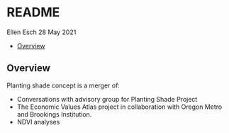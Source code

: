 README
================
Ellen Esch
28 May 2021

-   [Overview](#overview)

## Overview

Planting shade concept is a merger of:

-   Conversations with advisory group for Planting Shade Project
-   The Economic Values Atlas project in collaboration with Oregon Metro
    and Brookings Institution.
-   NDVI analyses

<!-- ## MetCouncil's contributions -->
<!-- We have tried to make an RShiny application that is highly portable, well documented, and requires minimal coding in order to lower the bar for other regions who might like to implement this type of analysis.  -->
<!-- At the most basic level, users may upload an Excel document containing 2 sheets. Users can also leverage R scripts to aggregate disparate data sources.  -->
<!-- To understand what you will be creating, please view [this example for the Twin Cities region](https://metrotransitmn.shinyapps.io/eva_app_v1/) or [this example for the Portland region](https://metrotransitmn.shinyapps.io/eva_app_pdx/). -->
<!-- ### Set user parameters -->
<!-- First, set the following parameters which indicate the state/s and county/ies from which tract data comes from. Right now, this code is set to handle up to 2 states although this can easily be expanded if there is a need. Also set the metro name, and the format of the data inputs. This should be the only section of code that needs editing.  -->
<!-- ### Edit and add any region-specific langauge -->
<!-- There will likely be region-specific information that should be displayed alongside the data within the interactive application. A general shell is created here. But users should edit the `./R/mod_home.R` script for any introductory information which should be displayed. And the `./R/app_ui/R` script can be edited as well. -->
<!-- Text and pictures may also be updated, and the interface can be styled with css. I'm not sure of the best way to make that portable. My inclination is to create a "Brookings" style for the generic app.  -->
<!-- ### Launch the app -->
<!-- The following code will launch your region's app (!!). Please run all the code chunks (two) prior to this section in order to see proper performance. To deploy it on an R server, you can click the blue button on the top right hand side of the app that will launch locally. -->
<!-- ## Future plans -->
<!-- What *are* our future plans?!?!  -->
<!-- - How can we update the app (particularly the data inputs) to suit our region? -->
<!-- - Are there national sources of supplemental data which might be nice to include (transit for instance?). If not, is this a thing that some code would still be helpful? -->
<!-- - Is z-score the best variable here? What are the other tabs in the Portland data? -->
